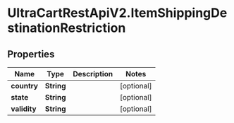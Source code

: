 # UltraCartRestApiV2.ItemShippingDestinationRestriction

## Properties
Name | Type | Description | Notes
------------ | ------------- | ------------- | -------------
**country** | **String** |  | [optional] 
**state** | **String** |  | [optional] 
**validity** | **String** |  | [optional] 


